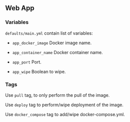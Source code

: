 ## Web App

### Variables

`defaults/main.yml` contain list of variables:

* `app_docker_image` Docker image name.

* `app_container_name` Docker container name.

* `app_port` Port.

* `app_wipe` Boolean to wipe.

### Tags

Use `pull` tag, to only perform the pull of the image.

Use `deploy` tag to perform/wipe deployment of the image.

Use `docker_compose` tag to add/wipe docker-compose.yml.